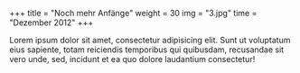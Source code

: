 +++
title = "Noch mehr Anfänge"
weight = 30
img = "3.jpg"
time = "Dezember 2012"
+++

Lorem ipsum dolor sit amet, consectetur adipisicing elit. Sunt ut voluptatum eius sapiente, totam reiciendis temporibus qui quibusdam, recusandae sit vero unde, sed, incidunt et ea quo dolore laudantium consectetur!
